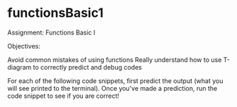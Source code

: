 # functionsBasic1

Assignment: Functions Basic I

Objectives:

Avoid common mistakes of using functions
Really understand how to use T-diagram to correctly predict and debug codes

For each of the following code snippets, first predict the output (what you will see printed to the terminal). Once you've made a prediction, run the code snippet to see if you are correct!
